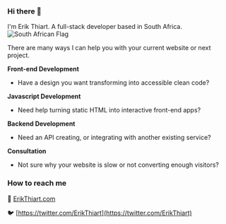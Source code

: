 ### Hi there 👋

I'm Erik Thiart. A full-stack developer based in South Africa. ![South African Flag](https://i.imgur.com/Uht7KAh.png)

There are many ways I can help you with your current website or next project.

**Front-end Development**
- Have a design you want transforming into accessible clean code?

**Javascript Development**
- Need help turning static HTML into interactive front-end apps?

**Backend Development**
- Need an API creating, or integrating with another existing service?

**Consultation**
- Not sure why your website is slow or not converting enough visitors?

### How to reach me

🔗 [ErikThiart.com](https://ErikThiart.com)

🐦 [https://twitter.com/ErikThiart](https://twitter.com/ErikThiart)


<!--
**ErikThiart/ErikThiart** is a ✨ _special_ ✨ repository because its `README.md` (this file) appears on your GitHub profile.

Here are some ideas to get you started:

- 🔭 I’m currently working on ...
- 🌱 I’m currently learning ...
- 👯 I’m looking to collaborate on ...
- 🤔 I’m looking for help with ...
- 💬 Ask me about ...
- 📫 How to reach me: ...
- 😄 Pronouns: ...
- ⚡ Fun fact: ...
-->
